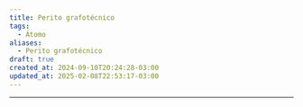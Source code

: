 ```yaml
---
title: Perito grafotécnico
tags:
  - Átomo
aliases:
  - Perito grafotécnico
draft: true
created_at: 2024-09-10T20:24:28-03:00
updated_at: 2025-02-08T22:53:17-03:00
---
```



---

